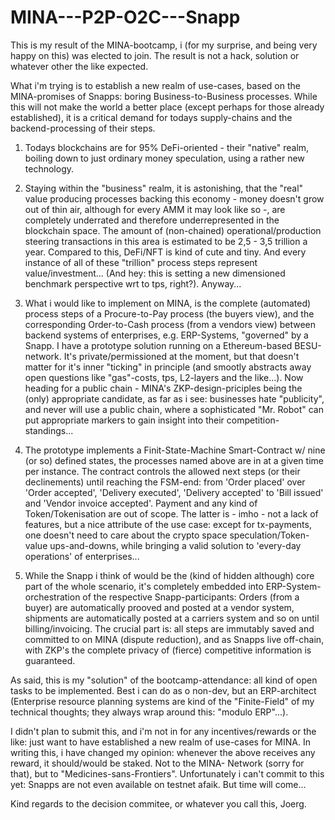 # MINA---P2P-O2C---Snapp

This is my result of the MINA-bootcamp, i (for my surprise, and being very happy on this) was elected to join. The result is not a hack, 
solution or whatever other the like expected.

What i'm trying is to establish a new realm of use-cases, based on the MINA-promises of Snapps: boring Business-to-Business processes. 
While this will not make the world a better place (except perhaps for those already established), it is a critical demand for todays 
supply-chains and the backend-processing of their steps.

1. Todays blockchains are for 95% DeFi-oriented - their "native" realm, boiling down to just ordinary money speculation, using a rather 
   new technology.
   
2. Staying within the "business" realm, it is astonishing, that the "real" value producing processes backing this economy - money doesn't grow out of
   thin air, although for every AMM it may look like so -, are completely underrated and therefore underrepresented in the blockchain space. The amount
   of (non-chained) operational/production steering transactions in this area is estimated to be 2,5 - 3,5 trillion a year. Compared to this, DeFi/NFT 
   is kind of cute and tiny. And every instance of all of these "trillion" process steps represent value/investment...
   (And hey: this is setting a new dimensioned benchmark perspective wrt to tps, right?). Anyway...
   
3. What i would like to implement on MINA, is the complete (automated) process steps of a Procure-to-Pay process (the buyers view), and
   the corresponding Order-to-Cash process (from a vendors view) between backend systems of enterprises, e.g. ERP-Systems, "governed" by a Snapp.
   I have a prototype solution running on a Ethereum-based BESU-network. It's private/permissioned at the moment, but that doesn't matter for it's 
   inner "ticking" in principle (and smootly abstracts away open questions like "gas"-costs, tps, L2-layers and the like...). Now heading for a 
   public chain - MINA's ZKP-design-priciples being the (only) appropriate candidate, as far as i see: businesses hate "publicity", and never will
   use a public chain, where a sophisticated "Mr. Robot" can put appropriate markers to gain insight into their competition-standings...
   
4. The prototype implements a Finit-State-Machine Smart-Contract w/ nine (or so) defined states, the processes named above are in at a given time
   per instance. The contract controls the allowed next steps (or their declinements) until reaching the FSM-end: from 'Order placed' over 'Order 
   accepted', 'Delivery executed', 'Delivery accepted' to 'Bill issued' and 'Vendor invoice accepted'. 
   Payment and any kind of Token/Tokenisation are out of scope. The latter is - imho - not a lack of features, but a nice attribute of the use 
   case: except for tx-payments, one doesn't need to care about the crypto space speculation/Token-value ups-and-downs, while bringing a valid 
   solution to 'every-day operations' of enterprises...
   
5. While the Snapp i think of would be the (kind of hidden although) core part of the whole scenario, it's completely embedded into ERP-System-
   orchestration of the respective Snapp-participants: Orders (from a buyer) are automatically prooved and posted at a vendor system, shipments
   are automatically posted at a carriers system and so on until billing/invoicing. The crucial part is: all steps are immutably saved and 
   committed to on MINA (dispute reduction), and as Snapps live off-chain, with ZKP's the complete privacy of (fierce) competitive information 
   is guaranteed.
   
As said, this is my "solution" of the bootcamp-attendance: all kind of open tasks to be implemented. Best i can do as o non-dev, but an ERP-architect 
(Enterprise resource planning systems are kind of the "Finite-Field" of my technical thoughts; they always wrap around this: "modulo ERP"...).

I didn't plan to submit this, and i'm not in for any incentives/rewards or the like: just want to have established a new realm of use-cases
for MINA. In writing this, i have changed my opinion: whenever the above receives any reward, it should/would be staked. Not to the MINA-
Network (sorry for that), but to "Medicines-sans-Frontiers". Unfortunately i can't commit to this yet: Snapps are not even available on testnet afaik. 
But time will come...

Kind regards to the decision commitee, or whatever you call this, Joerg.


